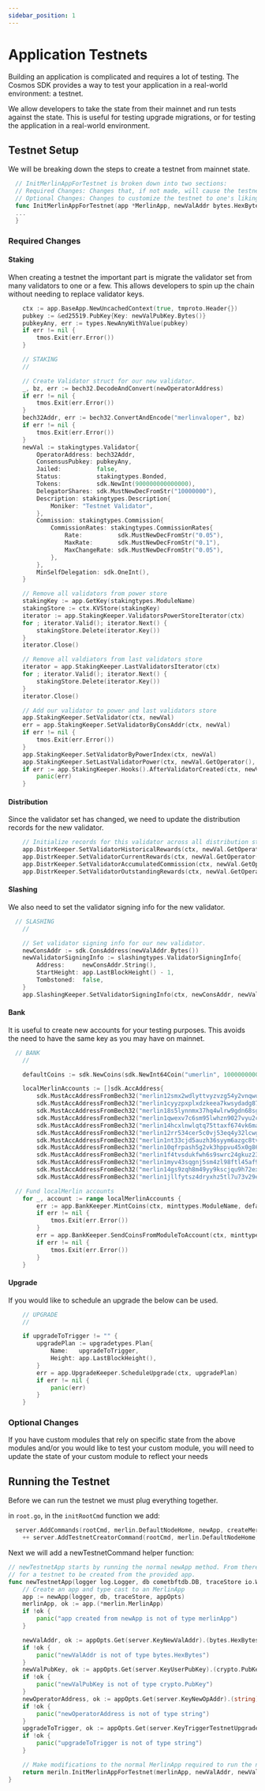 ```yaml
---
sidebar_position: 1
---
```


# Application Testnets

Building an application is complicated and requires a lot of testing. The Cosmos SDK provides a way to test your application in a real-world environment: a testnet. 

We allow developers to take the state from their mainnet and run tests against the state. This is useful for testing upgrade migrations, or for testing the application in a real-world environment.

## Testnet Setup

We will be breaking down the steps to create a testnet from mainnet state. 

```go 
  // InitMerlinAppForTestnet is broken down into two sections:
  // Required Changes: Changes that, if not made, will cause the testnet to halt or panic
  // Optional Changes: Changes to customize the testnet to one's liking (lower vote times, fund accounts, etc)
  func InitMerlinAppForTestnet(app *MerlinApp, newValAddr bytes.HexBytes, newValPubKey crypto.PubKey, newOperatorAddress, upgradeToTrigger string) *MerlinApp {
  ...
  }
```

### Required Changes

#### Staking

When creating a testnet the important part is migrate the validator set from many validators to one or a few. This allows developers to spin up the chain without needing to replace validator keys. 

```go
	ctx := app.BaseApp.NewUncachedContext(true, tmproto.Header{})
	pubkey := &ed25519.PubKey{Key: newValPubKey.Bytes()}
	pubkeyAny, err := types.NewAnyWithValue(pubkey)
	if err != nil {
		tmos.Exit(err.Error())
	}

	// STAKING
	//

	// Create Validator struct for our new validator.
	_, bz, err := bech32.DecodeAndConvert(newOperatorAddress)
	if err != nil {
		tmos.Exit(err.Error())
	}
	bech32Addr, err := bech32.ConvertAndEncode("merlinvaloper", bz)
	if err != nil {
		tmos.Exit(err.Error())
	}
	newVal := stakingtypes.Validator{
		OperatorAddress: bech32Addr,
		ConsensusPubkey: pubkeyAny,
		Jailed:          false,
		Status:          stakingtypes.Bonded,
		Tokens:          sdk.NewInt(900000000000000),
		DelegatorShares: sdk.MustNewDecFromStr("10000000"),
		Description: stakingtypes.Description{
			Moniker: "Testnet Validator",
		},
		Commission: stakingtypes.Commission{
			CommissionRates: stakingtypes.CommissionRates{
				Rate:          sdk.MustNewDecFromStr("0.05"),
				MaxRate:       sdk.MustNewDecFromStr("0.1"),
				MaxChangeRate: sdk.MustNewDecFromStr("0.05"),
			},
		},
		MinSelfDelegation: sdk.OneInt(),
	}

	// Remove all validators from power store
	stakingKey := app.GetKey(stakingtypes.ModuleName)
	stakingStore := ctx.KVStore(stakingKey)
	iterator := app.StakingKeeper.ValidatorsPowerStoreIterator(ctx)
	for ; iterator.Valid(); iterator.Next() {
		stakingStore.Delete(iterator.Key())
	}
	iterator.Close()

	// Remove all valdiators from last validators store
	iterator = app.StakingKeeper.LastValidatorsIterator(ctx)
	for ; iterator.Valid(); iterator.Next() {
		stakingStore.Delete(iterator.Key())
	}
	iterator.Close()

	// Add our validator to power and last validators store
	app.StakingKeeper.SetValidator(ctx, newVal)
	err = app.StakingKeeper.SetValidatorByConsAddr(ctx, newVal)
	if err != nil {
		tmos.Exit(err.Error())
	}
	app.StakingKeeper.SetValidatorByPowerIndex(ctx, newVal)
	app.StakingKeeper.SetLastValidatorPower(ctx, newVal.GetOperator(), 0)
	if err := app.StakingKeeper.Hooks().AfterValidatorCreated(ctx, newVal.GetOperator()); err != nil {
		panic(err)
	}
```

#### Distribution

Since the validator set has changed, we need to update the distribution records for the new validator.


```go
	// Initialize records for this validator across all distribution stores
	app.DistrKeeper.SetValidatorHistoricalRewards(ctx, newVal.GetOperator(), 0, distrtypes.NewValidatorHistoricalRewards(sdk.DecCoins{}, 1))
	app.DistrKeeper.SetValidatorCurrentRewards(ctx, newVal.GetOperator(), distrtypes.NewValidatorCurrentRewards(sdk.DecCoins{}, 1))
	app.DistrKeeper.SetValidatorAccumulatedCommission(ctx, newVal.GetOperator(), distrtypes.InitialValidatorAccumulatedCommission())
	app.DistrKeeper.SetValidatorOutstandingRewards(ctx, newVal.GetOperator(), distrtypes.ValidatorOutstandingRewards{Rewards: sdk.DecCoins{}})
```

#### Slashing

We also need to set the validator signing info for the new validator.

```go
  // SLASHING
	//

	// Set validator signing info for our new validator.
	newConsAddr := sdk.ConsAddress(newValAddr.Bytes())
	newValidatorSigningInfo := slashingtypes.ValidatorSigningInfo{
		Address:     newConsAddr.String(),
		StartHeight: app.LastBlockHeight() - 1,
		Tombstoned:  false,
	}
	app.SlashingKeeper.SetValidatorSigningInfo(ctx, newConsAddr, newValidatorSigningInfo)
```

#### Bank

It is useful to create new accounts for your testing purposes. This avoids the need to have the same key as you may have on mainnet. 

```go
  // BANK
	//

	defaultCoins := sdk.NewCoins(sdk.NewInt64Coin("umerlin", 1000000000000))

	localMerlinAccounts := []sdk.AccAddress{
		sdk.MustAccAddressFromBech32("merlin12smx2wdlyttvyzvzg54y2vnqwq2qjateuf7thj"),
		sdk.MustAccAddressFromBech32("merlin1cyyzpxplxdzkeea7kwsydadg87357qnahakaks"),
		sdk.MustAccAddressFromBech32("merlin18s5lynnmx37hq4wlrw9gdn68sg2uxp5rgk26vv"),
		sdk.MustAccAddressFromBech32("merlin1qwexv7c6sm95lwhzn9027vyu2ccneaqad4w8ka"),
		sdk.MustAccAddressFromBech32("merlin14hcxlnwlqtq75ttaxf674vk6mafspg8xwgnn53"),
		sdk.MustAccAddressFromBech32("merlin12rr534cer5c0vj53eq4y32lcwguyy7nndt0u2t"),
		sdk.MustAccAddressFromBech32("merlin1nt33cjd5auzh36syym6azgc8tve0jlvklnq7jq"),
		sdk.MustAccAddressFromBech32("merlin10qfrpash5g2vk3hppvu45x0g860czur8ff5yx0"),
		sdk.MustAccAddressFromBech32("merlin1f4tvsdukfwh6s9swrc24gkuz23tp8pd3e9r5fa"),
		sdk.MustAccAddressFromBech32("merlin1myv43sqgnj5sm4zl98ftl45af9cfzk7nhjxjqh"),
		sdk.MustAccAddressFromBech32("merlin14gs9zqh8m49yy9kscjqu9h72exyf295afg6kgk"),
		sdk.MustAccAddressFromBech32("merlin1jllfytsz4dryxhz5tl7u73v29exsf80vz52ucc")}

  // Fund localMerlin accounts
	for _, account := range localMerlinAccounts {
		err := app.BankKeeper.MintCoins(ctx, minttypes.ModuleName, defaultCoins)
		if err != nil {
			tmos.Exit(err.Error())
		}
		err = app.BankKeeper.SendCoinsFromModuleToAccount(ctx, minttypes.ModuleName, account, defaultCoins)
		if err != nil {
			tmos.Exit(err.Error())
		}
	}
```

#### Upgrade

If you would like to schedule an upgrade the below can be used. 

```go
	// UPGRADE
	//

	if upgradeToTrigger != "" {
		upgradePlan := upgradetypes.Plan{
			Name:   upgradeToTrigger,
			Height: app.LastBlockHeight(),
		}
		err = app.UpgradeKeeper.ScheduleUpgrade(ctx, upgradePlan)
		if err != nil {
			panic(err)
		}
	}
```

### Optional Changes

If you have custom modules that rely on specific state from the above modules and/or you would like to test your custom module, you will need to update the state of your custom module to reflect your needs

## Running the Testnet

Before we can run the testnet we must plug everything together. 

in `root.go`, in the `initRootCmd` function we add:

```go
  server.AddCommands(rootCmd, merlin.DefaultNodeHome, newApp, createMerlinAppAndExport, addModuleInitFlags)
	++ server.AddTestnetCreatorCommand(rootCmd, merlin.DefaultNodeHome, newTestnetApp, addModuleInitFlags)
```

Next we will add a newTestnetCommand helper function:

```go
// newTestnetApp starts by running the normal newApp method. From there, the app interface returned is modified in order
// for a testnet to be created from the provided app.
func newTestnetApp(logger log.Logger, db cometbftdb.DB, traceStore io.Writer, appOpts servertypes.AppOptions) servertypes.Application {
	// Create an app and type cast to an MerlinApp
	app := newApp(logger, db, traceStore, appOpts)
	merlinApp, ok := app.(*merlin.MerlinApp)
	if !ok {
		panic("app created from newApp is not of type merlinApp")
	}

	newValAddr, ok := appOpts.Get(server.KeyNewValAddr).(bytes.HexBytes)
	if !ok {
		panic("newValAddr is not of type bytes.HexBytes")
	}
	newValPubKey, ok := appOpts.Get(server.KeyUserPubKey).(crypto.PubKey)
	if !ok {
		panic("newValPubKey is not of type crypto.PubKey")
	}
	newOperatorAddress, ok := appOpts.Get(server.KeyNewOpAddr).(string)
	if !ok {
		panic("newOperatorAddress is not of type string")
	}
	upgradeToTrigger, ok := appOpts.Get(server.KeyTriggerTestnetUpgrade).(string)
	if !ok {
		panic("upgradeToTrigger is not of type string")
	}

	// Make modifications to the normal MerlinApp required to run the network locally
	return meriln.InitMerlinAppForTestnet(merlinApp, newValAddr, newValPubKey, newOperatorAddress, upgradeToTrigger)
}
```
